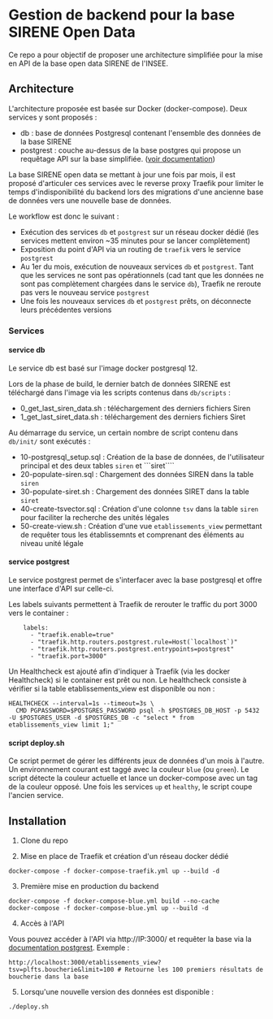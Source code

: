 # Gestion de backend pour la base SIRENE Open Data

Ce repo a pour objectif de proposer une architecture simplifiée pour la mise en API de la base open data SIRENE de l'INSEE.

## Architecture

L'architecture proposée est basée sur Docker (docker-compose). Deux services y sont proposés : 
- db : base de données Postgresql contenant l'ensemble des données de la base SIRENE
- postgrest : couche au-dessus de la base postgres qui propose un requêtage API sur la base simplifiée. ([voir documentation](http://postgrest.org/))

La base SIRENE open data se mettant à jour une fois par mois, il est proposé d'articuler ces services avec le reverse proxy Traefik pour limiter le temps d'indisponibilité du backend lors des migrations d'une ancienne base de données vers une nouvelle base de données.

Le workflow est donc le suivant : 
- Exécution des services ```db``` et ```postgrest``` sur un réseau docker dédié (les services mettent environ ~35 minutes pour se lancer complètement)
- Exposition du point d'API via un routing de ```traefik``` vers le service ```postgrest```
- Au 1er du mois, exécution de nouveaux services ```db``` et ```postgrest```. Tant que les services ne sont pas opérationnels (cad tant que les données ne sont pas complètement chargées dans le service ```db```), Traefik ne reroute pas vers le nouveau service ```postgrest```
- Une fois les nouveaux services ```db``` et ```postgrest``` prêts, on déconnecte leurs précédentes versions 

### Services

#### service db

Le service db est basé sur l'image docker postgresql 12. 

Lors de la phase de build, le dernier batch de données SIRENE est téléchargé dans l'image via les scripts contenus dans ```db/scripts``` :
- 0_get_last_siren_data.sh : téléchargement des derniers fichiers Siren
- 1_get_last_siret_data.sh : téléchargement des derniers fichiers Siret

Au démarrage du service, un certain nombre de script contenu dans ```db/init/``` sont exécutés : 
- 10-postgresql_setup.sql : Création de la base de données, de l'utilisateur principal et des deux tables ```siren``` et ```siret````
- 20-populate-siren.sql : Chargement des données SIREN dans la table ```siren```
- 30-populate-siret.sh : Chargement des données SIRET dans la table ```siret```
- 40-create-tsvector.sql : Création d'une colonne ```tsv``` dans la table ```siren``` pour faciliter la recherche des unités légales
- 50-create-view.sh : Création d'une vue ```etablissements_view``` permettant de requêter tous les établissemnts et comprenant des éléments au niveau unité légale

#### service postgrest

Le service postgrest permet de s'interfacer avec la base postgresql et offre une interface d'API sur celle-ci.

Les labels suivants permettent à Traefik de rerouter le traffic du port 3000 vers le container : 
```
    labels:
      - "traefik.enable=true"
      - "traefik.http.routers.postgrest.rule=Host(`localhost`)"
      - "traefik.http.routers.postgrest.entrypoints=postgrest"
      - "traefik.port=3000"
```

Un Healthcheck est ajouté afin d'indiquer à Traefik (via les docker Healthcheck) si le container est prêt ou non. Le healthcheck consiste à vérifier si la table etablissements_view est disponible ou non : 

```
HEALTHCHECK --interval=1s --timeout=3s \
  CMD PGPASSWORD=$POSTGRES_PASSWORD psql -h $POSTGRES_DB_HOST -p 5432 -U $POSTGRES_USER -d $POSTGRES_DB -c "select * from etablissements_view limit 1;"
```

#### script deploy.sh

Ce script permet de gérer les différents jeux de données d'un mois à l'autre. Un environnement courant est taggé avec la couleur ```blue``` (ou ```green```). Le script détecte la couleur actuelle et lance un docker-compose avec un tag de la couleur opposé. Une fois les services ```up``` et ```healthy```, le script coupe l'ancien service.


## Installation

1. Clone du repo

2. Mise en place de Traefik et création d'un réseau docker dédié

```
docker-compose -f docker-compose-traefik.yml up --build -d
```
3. Première mise en production du backend 

```
docker-compose -f docker-compose-blue.yml build --no-cache
docker-compose -f docker-compose-blue.yml up --build -d
```

4. Accès à l'API

Vous pouvez accéder à l'API via http://IP:3000/ et requêter la base via la [documentation postgrest](http://postgrest.org/).
Exemple :
```
http://localhost:3000/etablissements_view?tsv=plfts.boucherie&limit=100 # Retourne les 100 premiers résultats de boucherie dans la base
```

5. Lorsqu'une nouvelle version des données est disponible : 

```
./deploy.sh
```
